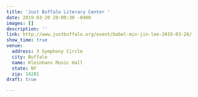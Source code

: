 ```yaml
---
title: 'Just Buffalo Literary Center '
date: 2019-03-20 20:00:30 -0400
images: []
description: ''
link: http://www.justbuffalo.org/event/babel-min-jin-lee-2019-03-20/
show_time: true
venue:
  address: 3 Symphony Circle
  city: Buffalo
  name: Kleinhans Music Hall
  state: NY
  zip: 14201
draft: true

---
```

